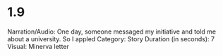 # 1.9

Narration/Audio: One day, someone messaged my initiative and told me about a university. So I appled
Category: Story
Duration (in seconds): 7
Visual: Minerva letter